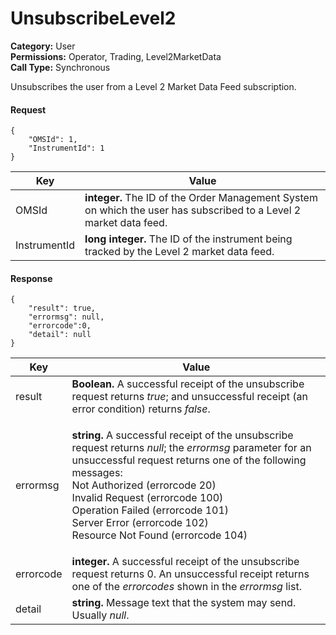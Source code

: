 # UnsubscribeLevel2

**Category:** User\
**Permissions:** Operator, Trading, Level2MarketData\
**Call Type:** Synchronous

Unsubscribes the user from a Level 2 Market Data Feed subscription.

#### Request <a href="#request" id="request"></a>

```
{
    "OMSId": 1,
    "InstrumentId": 1
}
```

| Key          | Value                                                                                                              |
| ------------ | ------------------------------------------------------------------------------------------------------------------ |
| OMSId        | **integer.** The ID of the Order Management System on which the user has subscribed to a Level 2 market data feed. |
| InstrumentId | **long integer.** The ID of the instrument being tracked by the Level 2 market data feed.                          |

#### Response <a href="#response" id="response"></a>

```
{
    "result": true,
    "errormsg": null,
    "errorcode":0,
    "detail": null
}
```

| Key       | Value                                                                                                                                                                                                                                                                                                                                                                                   |
| --------- | --------------------------------------------------------------------------------------------------------------------------------------------------------------------------------------------------------------------------------------------------------------------------------------------------------------------------------------------------------------------------------------- |
| result    | **Boolean.** A successful receipt of the unsubscribe request returns _true_; and unsuccessful receipt (an error condition) returns _false_.                                                                                                                                                                                                                                             |
| errormsg  | <p><strong>string.</strong> A successful receipt of the unsubscribe request returns <em>null</em>; the <em>errormsg</em> parameter for an unsuccessful request returns one of the following messages:<br>Not Authorized (errorcode 20)<br>Invalid Request (errorcode 100)<br>Operation Failed (errorcode 101)<br>Server Error (errorcode 102)<br>Resource Not Found (errorcode 104)</p> |
| errorcode | **integer.** A successful receipt of the unsubscribe request returns 0. An unsuccessful receipt returns one of the _errorcodes_ shown in the _errormsg_ list.                                                                                                                                                                                                                           |
| detail    | **string.** Message text that the system may send. Usually _null_.                                                                                                                                                                                                                                                                                                                      |
